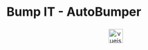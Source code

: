 <h1 align="left">Bump IT - AutoBumper</h1>

###

<div align="center">
  <img src="https://cdn.jsdelivr.net/gh/devicons/devicon/icons/vuejs/vuejs-original.svg" height="33" alt="vuejs logo"  />
</div>

###

<h2 align="left"></h2>

###
